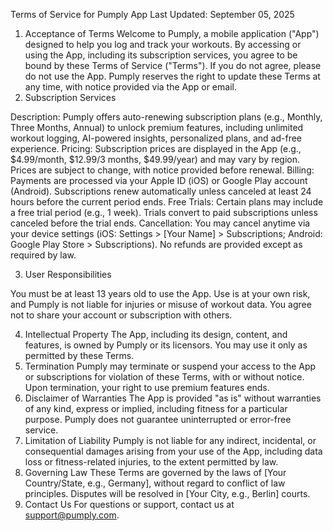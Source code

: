 Terms of Service for Pumply App
Last Updated: September 05, 2025
1. Acceptance of Terms
Welcome to Pumply, a mobile application ("App") designed to help you log and track your workouts. By accessing or using the App, including its subscription services, you agree to be bound by these Terms of Service ("Terms"). If you do not agree, please do not use the App. Pumply reserves the right to update these Terms at any time, with notice provided via the App or email.
2. Subscription Services

Description: Pumply offers auto-renewing subscription plans (e.g., Monthly, Three Months, Annual) to unlock premium features, including unlimited workout logging, AI-powered insights, personalized plans, and ad-free experience.
Pricing: Subscription prices are displayed in the App (e.g., $4.99/month, $12.99/3 months, $49.99/year) and may vary by region. Prices are subject to change, with notice provided before renewal.
Billing: Payments are processed via your Apple ID (iOS) or Google Play account (Android). Subscriptions renew automatically unless canceled at least 24 hours before the current period ends.
Free Trials: Certain plans may include a free trial period (e.g., 1 week). Trials convert to paid subscriptions unless canceled before the trial ends.
Cancellation: You may cancel anytime via your device settings (iOS: Settings > [Your Name] > Subscriptions; Android: Google Play Store > Subscriptions). No refunds are provided except as required by law.

3. User Responsibilities

You must be at least 13 years old to use the App. Use is at your own risk, and Pumply is not liable for injuries or misuse of workout data.
You agree not to share your account or subscription with others.

4. Intellectual Property
The App, including its design, content, and features, is owned by Pumply or its licensors. You may use it only as permitted by these Terms.
5. Termination
Pumply may terminate or suspend your access to the App or subscriptions for violation of these Terms, with or without notice. Upon termination, your right to use premium features ends.
6. Disclaimer of Warranties
The App is provided "as is" without warranties of any kind, express or implied, including fitness for a particular purpose. Pumply does not guarantee uninterrupted or error-free service.
7. Limitation of Liability
Pumply is not liable for any indirect, incidental, or consequential damages arising from your use of the App, including data loss or fitness-related injuries, to the extent permitted by law.
8. Governing Law
These Terms are governed by the laws of [Your Country/State, e.g., Germany], without regard to conflict of law principles. Disputes will be resolved in [Your City, e.g., Berlin] courts.
9. Contact Us
For questions or support, contact us at support@pumply.com.
